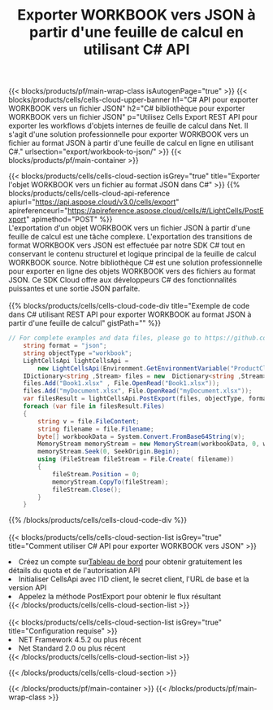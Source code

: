 ﻿---
title:  Exporter WORKBOOK vers JSON à partir d'une feuille de calcul en utilisant C# API
description:  Aspose.Cells Cloud REST API prend en charge l'exportation de fichiers au format {0} vers {1} à l'aide de {2}.
url: /fr/net/export/workbook-to-json/
---
{{< blocks/products/pf/main-wrap-class isAutogenPage="true" >}}
{{< blocks/products/cells/cells-cloud-upper-banner h1="C# API pour exporter WORKBOOK vers un fichier JSON" h2="C# bibliothèque pour exporter WORKBOOK vers un fichier JSON" p="Utilisez Cells Export REST API pour exporter les workflows d\'objets internes de feuille de calcul dans Net. Il s\'agit d\'une solution professionnelle pour exporter WORKBOOK vers un fichier au format JSON à partir d\'une feuille de calcul en ligne en utilisant C#." urlsection="export/workbook-to-json/" >}}
{{< blocks/products/pf/main-container >}}

{{< blocks/products/cells/cells-cloud-section isGrey="true" title="Exporter l\'objet WORKBOOK vers un fichier au format JSON dans C#" >}}
{{% blocks/products/cells/cells-cloud-api-reference apiurl="https://api.aspose.cloud/v3.0/cells/export" apireferenceurl="https://apireference.aspose.cloud/cells/#/LightCells/PostExport" apimethod="POST" %}}
<br/>
L'exportation d'un objet WORKBOOK vers un fichier JSON à partir d'une feuille de calcul est une tâche complexe. L'exportation des transitions de format WORKBOOK vers JSON est effectuée par notre SDK C# tout en conservant le contenu structurel et logique principal de la feuille de calcul WORKBOOK source. Notre bibliothèque C# est une solution professionnelle pour exporter en ligne des objets WORKBOOK vers des fichiers au format JSON. Ce SDK Cloud offre aux développeurs C# des fonctionnalités puissantes et une sortie JSON parfaite.
<br/>
<br/>
{{% blocks/products/cells/cells-cloud-code-div title="Exemple de code dans C# utilisant REST API pour exporter WORKBOOK au format JSON à partir d\'une feuille de calcul" gistPath="" %}}
  
```cs
// For complete examples and data files, please go to https://github.com/aspose-cells-cloud/aspose-cells-cloud-dotnet/
    string format = "json";
    string objectType ="workbook";
    LightCellsApi lightCellsApi =
        new LightCellsApi(Environment.GetEnvironmentVariable("ProductClientId"), Environment.GetEnvironmentVariable("ProductClientSecret"));
    IDictionary<string ,Stream> files = new  Dictionary<string ,Stream>();
    files.Add("Book1.xlsx" , File.OpenRead("Book1.xlsx"));
    files.Add("myDocument.xlsx", File.OpenRead("myDocument.xlsx"));
    var filesResult = lightCellsApi.PostExport(files, objectType, format);
    foreach (var file in filesResult.Files)
    {
        string v = file.FileContent;
        string filename = file.Filename;
        byte[] workbookData = System.Convert.FromBase64String(v);
        MemoryStream memoryStream = new MemoryStream(workbookData, 0, workbookData.Length);
        memoryStream.Seek(0, SeekOrigin.Begin);
        using (FileStream fileStream = File.Create( filename))
        {
            fileStream.Position = 0;
            memoryStream.CopyTo(fileStream);
            fileStream.Close();
        }
    }
```
   
{{% /blocks/products/cells/cells-cloud-code-div %}}
<br/>
<br/>
{{< blocks/products/cells/cells-cloud-section-list isGrey="true" title="Comment utiliser C# API pour exporter WORKBOOK vers JSON" >}}
<li> Créez un compte sur<a href="https://dashboard.aspose.cloud/">Tableau de bord</a> pour obtenir gratuitement les détails du quota et de l'autorisation API</li>
<li>Initialiser CellsApi avec l'ID client, le secret client, l'URL de base et la version API</li>
<li>Appelez la méthode PostExport pour obtenir le flux résultant</li>
{{< /blocks/products/cells/cells-cloud-section-list >}}
<br/>
<br/>
{{< blocks/products/cells/cells-cloud-section-list isGrey="true" title="Configuration requise" >}}
<li>NET Framework 4.5.2 ou plus récent</li>
<li>Net Standard 2.0 ou plus récent</li>
{{< /blocks/products/cells/cells-cloud-section-list >}}

{{< /blocks/products/cells/cells-cloud-section >}}

{{< /blocks/products/pf/main-container >}}
{{< /blocks/products/pf/main-wrap-class >}}
